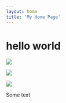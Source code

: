 ```yaml
---
layout: home
title: 'My Home Page'
---
```



# hello world  

![]({{site.url}}/assets/img/hey-world.png)  

![](../assets/img/hey-world.png)  

![](hey-world.png) 

Some text 




